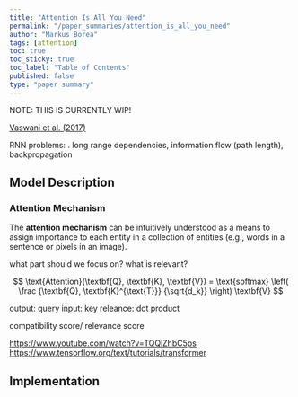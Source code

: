 ```yaml
---
title: "Attention Is All You Need"
permalink: "/paper_summaries/attention_is_all_you_need"
author: "Markus Borea"
tags: [attention]
toc: true
toc_sticky: true
toc_label: "Table of Contents"
published: false
type: "paper summary"
---
```


NOTE: THIS IS CURRENTLY WIP!

[Vaswani et al. (2017)](https://arxiv.org/abs/1706.03762)

RNN problems:
. long range dependencies, information flow (path length), backpropagation


## Model Description

### Attention Mechanism

The **attention mechanism** can be intuitively understood as a means to 
assign importance to each entity in a collection of entities (e.g., words in a sentence or pixels in an image). 

what part should we focus on?
what is relevant?

$$
\text{Attention}(\textbf{Q}, \textbf{K}, \textbf{V}) = \text{softmax} \left( 
\frac {\textbf{Q}, \textbf{K}^{\text{T}}} {\sqrt{d_k}} 
\right) \textbf{V}
$$

output: query
input: key
releance: dot product

compatibility score/ relevance score

https://www.youtube.com/watch?v=TQQlZhbC5ps
https://www.tensorflow.org/text/tutorials/transformer

## Implementation
